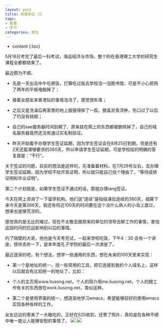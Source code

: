 ```yaml
---
layout: post
title: 岭南杂记（3）
tags:
- 香港
- 学习
categories: 知北
---
```

* content
{:toc}

5月16日考完了最后一科考试，海运经济与市场，整个的在香港理工大学的研究生课程全都都结束了。




最近颇为不顺。

- 先是一天出去中午吃顿饭，打算吃过饭去学校泡一泡图书馆，可是不小心把用了两年的平板电脑掉了；

- 接着女朋友来香港玩的事情泡汤了，感觉很失落；

- 之后又是洗澡后再家里的地上狠狠得摔了一跤，膝盖淤青浮肿，伤口过了以后了仍没有结痂；

- 自己的sae服务器时间到期了，原来挂在网上的东西都被删除掉了，自己的域名服务器竟然还没有通过实名制验证。

- 昨天开始着手办理学生签证延期，因为学生签证会在8月25日到期，但是还有2天还能凑够要求的360天，所以申请学生签证延期，可是学校给的明确的答复就是：“不行”。

关于签证的问题，目前的想法是这样的，先准备着材料，在7月29号左右，去办理学生签证延期，因为学校不给开具证明，所以就只能自己找个理由了，“等待成绩证明和毕业证明”。

第二个计划就是，如果学生签证不通过的话，那就办理iang签证。


今天在网上咨询了一下留学机构，他们说“连续”是指结课后连续的360天，细算下来今天是第266天，我还有将近100天的时间要在这个没什么熟人的小岛上度过，想来也是够荒凉的。

感觉真的是无比的难过，现在不太敢去跟原来的单位的领导去聊工作的事情，害怕这段时间的厄运影响到以后的事情。

约了隔壁的大哥，他也是今天考完试，一起来学校吃饭，下午4：30 会有一个讲座，搭伴去听一下，是本年度孔子学院的最后一次讲座了。

最近逐渐的吧，有个想法，想学一些通用的东西，想在未来的100天里来实现：

- 第一个是地址的统一，找一些常用的工具，把它连接到我的个人域名上，这样以后就会有比较统一的地址了，比如：

- 个人的主页用www.liusong.net，个人的简介用me.liusong.net，个人的跟工作有关的东西放在work.liusong.net，类似这种。

- 第二个是使用界面的统一，想逐渐地学习emacs，希望能够较好的使用emacs实现各种各样的工作。

女友远远的寄来了一大箱吃的，正好在520收到，还寄了照片，真的是在各种不顺中唯一能让人能够安慰的事情了。
![](http://i1.piimg.com/593397/f7278cdd702857a6.jpg)
![](http://i1.piimg.com/593397/ee2d1b0db08b59cb.jpg)



